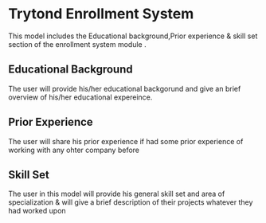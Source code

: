 Trytond Enrollment System
=========================

This model includes the Educational background,Prior experience & skill set section of the enrollment system module .


Educational Background
----------------------

The user will provide his/her educational backgorund and give an brief overview of his/her educational expereince.


Prior Experience 
----------------

The user will share his prior experience if had some prior experience of working with any ohter company before 


Skill Set
----------

The user in this model will provide his general skill set and area of specialization & will give a brief description of their projects whatever they had worked upon

